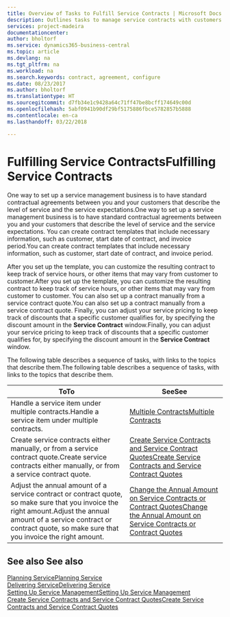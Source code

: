 ```yaml
---
title: Overview of Tasks to Fulfill Service Contracts | Microsoft Docs
description: Outlines tasks to manage service contracts with customers.
services: project-madeira
documentationcenter: 
author: bholtorf
ms.service: dynamics365-business-central
ms.topic: article
ms.devlang: na
ms.tgt_pltfrm: na
ms.workload: na
ms.search.keywords: contract, agreement, configure
ms.date: 08/23/2017
ms.author: bholtorf
ms.translationtype: HT
ms.sourcegitcommit: d7fb34e1c9428a64c71ff47be8bcff174649c00d
ms.openlocfilehash: 5abf0941b90df29bf5175886fbce5782857b5888
ms.contentlocale: en-ca
ms.lasthandoff: 03/22/2018

---
```

# <a name="fulfilling-service-contracts"></a><span data-ttu-id="74f40-103">Fulfilling Service Contracts</span><span class="sxs-lookup"><span data-stu-id="74f40-103">Fulfilling Service Contracts</span></span> 
<span data-ttu-id="74f40-104">One way to set up a service management business is to have standard contractual agreements between you and your customers that describe the level of service and the service expectations.</span><span class="sxs-lookup"><span data-stu-id="74f40-104">One way to set up a service management business is to have standard contractual agreements between you and your customers that describe the level of service and the service expectations.</span></span> <span data-ttu-id="74f40-105">You can create contract templates that include necessary information, such as customer, start date of contract, and invoice period.</span><span class="sxs-lookup"><span data-stu-id="74f40-105">You can create contract templates that include necessary information, such as customer, start date of contract, and invoice period.</span></span>  
  
<span data-ttu-id="74f40-106">After you set up the template, you can customize the resulting contract to keep track of service hours, or other items that may vary from customer to customer.</span><span class="sxs-lookup"><span data-stu-id="74f40-106">After you set up the template, you can customize the resulting contract to keep track of service hours, or other items that may vary from customer to customer.</span></span> <span data-ttu-id="74f40-107">You can also set up a contract manually from a service contract quote.</span><span class="sxs-lookup"><span data-stu-id="74f40-107">You can also set up a contract manually from a service contract quote.</span></span> <span data-ttu-id="74f40-108">Finally, you can adjust your service pricing to keep track of discounts that a specific customer qualifies for, by specifying the discount amount in the **Service Contract** window.</span><span class="sxs-lookup"><span data-stu-id="74f40-108">Finally, you can adjust your service pricing to keep track of discounts that a specific customer qualifies for, by specifying the discount amount in the **Service Contract** window.</span></span>  

<span data-ttu-id="74f40-109">The following table describes a sequence of tasks, with links to the topics that describe them.</span><span class="sxs-lookup"><span data-stu-id="74f40-109">The following table describes a sequence of tasks, with links to the topics that describe them.</span></span>   
  
|<span data-ttu-id="74f40-110">**To**</span><span class="sxs-lookup"><span data-stu-id="74f40-110">**To**</span></span>|<span data-ttu-id="74f40-111">**See**</span><span class="sxs-lookup"><span data-stu-id="74f40-111">**See**</span></span>|  
|------------|-------------|  
|<span data-ttu-id="74f40-112">Handle a service item under multiple contracts.</span><span class="sxs-lookup"><span data-stu-id="74f40-112">Handle a service item under multiple contracts.</span></span> | [<span data-ttu-id="74f40-113">Multiple Contracts</span><span class="sxs-lookup"><span data-stu-id="74f40-113">Multiple Contracts</span></span>](service-multiple-contracts.md)|  
|<span data-ttu-id="74f40-114">Create service contracts either manually, or from a service contract quote.</span><span class="sxs-lookup"><span data-stu-id="74f40-114">Create service contracts either manually, or from a service contract quote.</span></span>| [<span data-ttu-id="74f40-115">Create Service Contracts and Service Contract Quotes</span><span class="sxs-lookup"><span data-stu-id="74f40-115">Create Service Contracts and Service Contract Quotes</span></span>](service-how-to-create-service-contracts-and-service-contract-quotes.md)|
|<span data-ttu-id="74f40-116">Adjust the annual amount of a service contract or contract quote, so make sure that you invoice the right amount.</span><span class="sxs-lookup"><span data-stu-id="74f40-116">Adjust the annual amount of a service contract or contract quote, so make sure that you invoice the right amount.</span></span>|[<span data-ttu-id="74f40-117">Change the Annual Amount on Service Contracts or Contract Quotes</span><span class="sxs-lookup"><span data-stu-id="74f40-117">Change the Annual Amount on Service Contracts or Contract Quotes</span></span>](service-how-to-change-the-annual-amount-on-service-contracts-or-contract-quotes.md)|

## <a name="see-also"></a><span data-ttu-id="74f40-118">See also </span><span class="sxs-lookup"><span data-stu-id="74f40-118">See also</span></span>
[<span data-ttu-id="74f40-119">Planning Service</span><span class="sxs-lookup"><span data-stu-id="74f40-119">Planning Service</span></span>](service-plan-service.md)  
[<span data-ttu-id="74f40-120">Delivering Service</span><span class="sxs-lookup"><span data-stu-id="74f40-120">Delivering Service</span></span>](service-deliver-service.md)  
[<span data-ttu-id="74f40-121">Setting Up Service Management</span><span class="sxs-lookup"><span data-stu-id="74f40-121">Setting Up Service Management</span></span>](service-setup-service.md)  
[<span data-ttu-id="74f40-122">Create Service Contracts and Service Contract Quotes</span><span class="sxs-lookup"><span data-stu-id="74f40-122">Create Service Contracts and Service Contract Quotes</span></span>](service-how-to-create-service-contracts-and-service-contract-quotes.md)  

